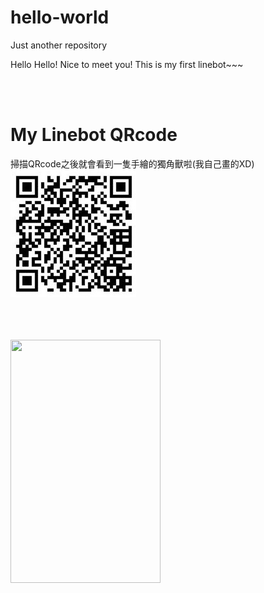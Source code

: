 # hello-world
Just another repository

Hello Hello! Nice to meet you!
This is my first linebot~~~

<br />
<br />

# My Linebot QRcode

掃描QRcode之後就會看到一隻手繪的獨角獸啦(我自己畫的XD)
<img width="201" height="204" src="https://github.com/a0193034/hello-world/blob/master/QR_code.jpg"/>


<br />
<br />
<br />
<img width="240" height="389" src="https://i.imgur.com/b7lg7KE.jpg"/>
